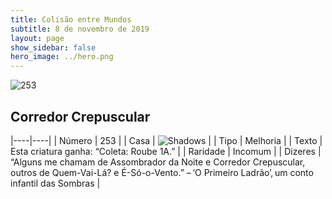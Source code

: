 ```yaml
---
title: Colisão entre Mundos
subtitle: 8 de novembro de 2019
layout: page
show_sidebar: false
hero_image: ../hero.png
---
```


![253](https://cdn.keyforgegame.com/media/card_front/pt/452_253_P6MMX3WR7MC6_pt.png)

## Corredor Crepuscular

|----|----|
| Número | 253 |
| Casa | ![Shadows](https://archonarcana.com/images/thumb/e/ee/Shadows.png/22px-Shadows.png "Sombras") |
| Tipo | Melhoria |
| Texto | Esta criatura ganha: “Coleta: Roube 1A.” |
| Raridade | Incomum |
| Dizeres | “Alguns me chamam de Assombrador  da Noite e Corredor Crepuscular, outros  de Quem-Vai-Lá? e É-Só-o-Vento.”  – ‘O Primeiro Ladrão’, um conto infantil  das Sombras |
